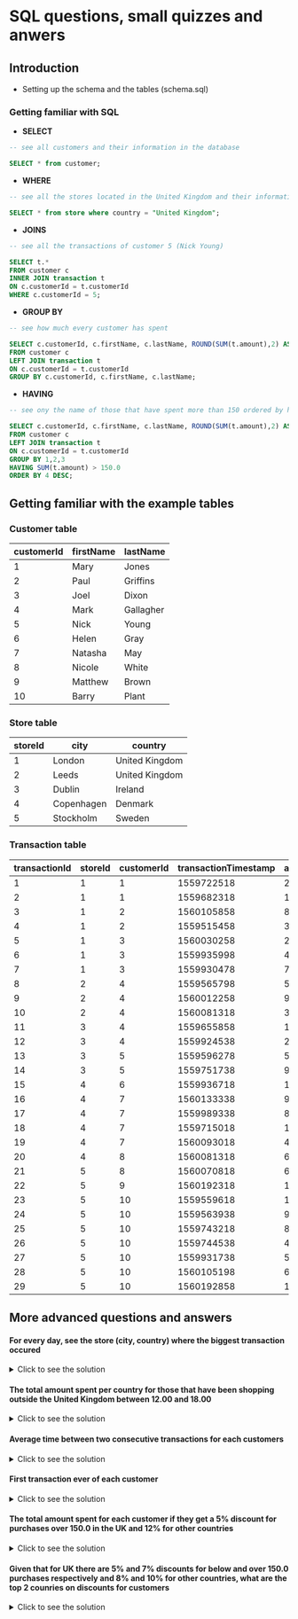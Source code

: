 # SQL questions, small quizzes and anwers

## Introduction

  * Setting up the schema and the tables (schema.sql)

### Getting familiar with SQL 

  * **SELECT**
 
   ```sql
   -- see all customers and their information in the database

   SELECT * from customer;
   ```
  * **WHERE**
  
  ```sql
  -- see all the stores located in the United Kingdom and their information
  
  SELECT * from store where country = "United Kingdom";
  ```
  
  * **JOINS**
  
  ```sql
  -- see all the transactions of customer 5 (Nick Young)
  
  SELECT t.* 
  FROM customer c 
  INNER JOIN transaction t
  ON c.customerId = t.customerId
  WHERE c.customerId = 5;
  ```
  
  * **GROUP BY**
  
  ```sql
  -- see how much every customer has spent
  
  SELECT c.customerId, c.firstName, c.lastName, ROUND(SUM(t.amount),2) AS totalAmountSpent
  FROM customer c
  LEFT JOIN transaction t
  ON c.customerId = t.customerId
  GROUP BY c.customerId, c.firstName, c.lastName; 
  ```
  
  * **HAVING**
  
  ```sql
  -- see ony the name of those that have spent more than 150 ordered by how much they've spent 
  
  SELECT c.customerId, c.firstName, c.lastName, ROUND(SUM(t.amount),2) AS totalAmountSpent
  FROM customer c
  LEFT JOIN transaction t
  ON c.customerId = t.customerId
  GROUP BY 1,2,3
  HAVING SUM(t.amount) > 150.0
  ORDER BY 4 DESC;
  ```
  
## Getting familiar with the example tables

### Customer table

| customerId | firstName | lastName  |
|------------|-----------|-----------|
| 1          | Mary      | Jones     |
| 2          | Paul      | Griffins  |
| 3          | Joel      | Dixon     |
| 4          | Mark      | Gallagher |
| 5          | Nick      | Young     |
| 6          | Helen     | Gray      |
| 7          | Natasha   | May       |
| 8          | Nicole    | White     |
| 9          | Matthew   | Brown     |
| 10         | Barry     | Plant     |

### Store table

| storeId | city       | country        |
|---------|------------|----------------|
| 1       | London     | United Kingdom |
| 2       | Leeds      | United Kingdom |
| 3       | Dublin     | Ireland        |
| 4       | Copenhagen | Denmark        |
| 5       | Stockholm  | Sweden         |

### Transaction table

| transactionId | storeId | customerId | transactionTimestamp | amount |
|---------------|---------|------------|----------------------|--------|
| 1             | 1       | 1          | 1559722518           | 21     |
| 2             | 1       | 1          | 1559682318           | 123.5  |
| 3             | 1       | 2          | 1560105858           | 88.1   |
| 4             | 1       | 2          | 1559515458           | 34.56  |
| 5             | 1       | 3          | 1560030258           | 26.78  |
| 6             | 1       | 3          | 1559935998           | 48.9   |
| 7             | 1       | 3          | 1559930478           | 75.9   |
| 8             | 2       | 4          | 1559565798           | 55.4   |
| 9             | 2       | 4          | 1560012258           | 90.4   |
| 10            | 2       | 4          | 1560081318           | 39.04  |
| 11            | 3       | 4          | 1559655858           | 102.54 |
| 12            | 3       | 4          | 1559924538           | 26.9   |
| 13            | 3       | 5          | 1559596278           | 55.29  |
| 14            | 3       | 5          | 1559751738           | 97.9   |
| 15            | 4       | 6          | 1559936718           | 15.65  |
| 16            | 4       | 7          | 1560133338           | 9.2    |
| 17            | 4       | 7          | 1559989338           | 85.89  |
| 18            | 4       | 7          | 1559715018           | 100.22 |
| 19            | 4       | 7          | 1560093018           | 43.21  |
| 20            | 4       | 8          | 1560081318           | 65.89  |
| 21            | 5       | 8          | 1560070818           | 67.98  |
| 22            | 5       | 9          | 1560192318           | 14.56  |
| 23            | 5       | 10         | 1559559618           | 160.55 |
| 24            | 5       | 10         | 1559563938           | 98.54  |
| 25            | 5       | 10         | 1559743218           | 86.54  |
| 26            | 5       | 10         | 1559744538           | 43.4   |
| 27            | 5       | 10         | 1559931738           | 54.4   |
| 28            | 5       | 10         | 1560105198           | 69.99  |
| 29            | 5       | 10         | 1560192858           | 115.45 |

## More advanced questions and answers

  #### For every day, see the store (city, country) where the biggest transaction occured
  <details>
  <summary>Click to see the solution</summary>
  
  ```sql
  SELECT FROM_UNIXTIME(r.transactionTimestamp, '%Y-%m-%d') as date, 
  s.storeId, 
  s.city, 
  s.country,
  r.amount  
  FROM (
     SELECT  
     *,
     ROW_NUMBER() OVER(PARTITION BY FROM_UNIXTIME(transactionTimestamp, '%Y-%m-%d') ORDER BY amount) rn 
     FROM transaction t) r 
  LEFT JOIN store s
  ON s.storeId = r.storeId
  WHERE r.rn = 1
  ORDER BY 1
  ```
  
  </details>
  
  #### The total amount spent per country for those that have been shopping outside the United Kingdom between 12.00 and 18.00
  <details>
  <summary>Click to see the solution</summary>
  
  ```sql
  SELECT s.country, ROUND(SUM(amount),2) as total_amount 
  FROM transaction t 
  LEFT JOIN store s 
  ON t.storeId = s.storeId 
  WHERE s.country <> "United Kingdom" 
  AND TIME(from_unixtime(t.transactionTimestamp)) BETWEEN TIME("12:00:00") AND TIME("18:00:00")
  GROUP BY 1;
  ```
  
  </details>
  
  #### Average time between two consecutive transactions for each customers
  <details>
  <summary>Click to see the solution</summary>
  
  ```sql
  SELECT a.customerId, ROUND(AVG(a.td),2) AS average_difference_hours 
  FROM (
    SELECT 
    customerId, 
    (transactionTimestamp - LAG(transactionTimestamp) OVER(PARTITION BY customerId ORDER BY transactionTimestamp))/3600 AS td 
    FROM transaction) a
  LEFT JOIN customer c
  ON a.customerId = c.customerId
  WHERE a.td IS NOT NULL
  GROUP BY 1
  ```
  
  </details>
  
  #### First transaction ever of each customer
  <details>
  <summary>Click to see the solution</summary>
 
  ```sql
  SELECT 
  FROM_UNIXTIME(t.transactionTimestamp) as timestamp,
  c.firstName, 
  c.lastName,
  t.amount
  FROM (
    SELECT 
    distinct customerId,
    FIRST_VALUE(transactionId) OVER (PARTITION BY customerID ORDER BY transactionTimestamp) AS ftId
   FROM transaction) f
  LEFT JOIN transaction t
  ON t.transactionId = f.ftId
  LEFT JOIN customer c
  ON c.customerId = f.customerId
  ORDER BY 1
  ```
  
  </details>
  
  #### The total amount spent for each customer if they get a 5% discount for purchases over 150.0 in the UK and 12% for other countries
  <details>
  <summary>Click to see the solution</summary>
  
  ```sql
  SELECT t.customerId, c.firstName, c.lastName,
  ROUND(SUM(CASE 
    WHEN s.country = "United Kingdom" AND t.amount > 150.0 THEN t.amount * 0.95
    WHEN s.country <> "United Kingdom" AND t.amount > 150.0 THEN t.amount * 0.88
    ELSE t.amount
  END),2) as total_amount_with_discount
  FROM transaction t
  LEFT JOIN store s
  ON t.storeId = s.storeId
  LEFT JOIN customer c
  ON t.customerId = c.customerId
  GROUP BY 1,2,3;
  ```
  </details> 
  
  #### Given that for UK there are 5% and 7% discounts for below and over 150.0 purchases respectively and 8% and 10% for other countries, what are the top 2 counries on discounts for customers
  <details>
  <summary>Click to see the solution</summary>
 
  ```sql
  SELECT s.storeId, s.city, s.country,
  ROUND(SUM(CASE 
    WHEN s.country = "United Kingdom" AND t.amount > 150.0 THEN t.amount * 0.07
    WHEN s.country <> "United Kingdom" AND t.amount > 150.0 THEN t.amount * 0.1
    WHEN s.country = "United Kingdom" AND t.amount <= 150.0 THEN t.amount * 0.05
    WHEN s.country <> "United Kingdom" AND t.amount <= 150.0 THEN t.amount * 0.08
  END),2) as total_discounted_amount
  FROM transaction t
  LEFT JOIN store s
  ON t.storeId = s.storeId
  GROUP BY 1,2,3
  ORDER BY 4 DESC
  LIMIT 2;
  ```
  </details> 

